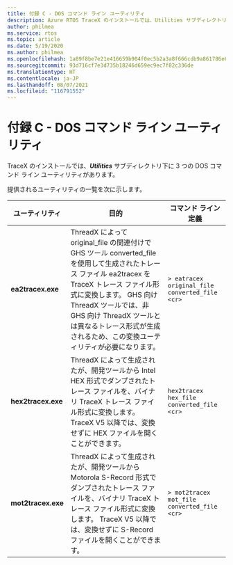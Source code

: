 ```yaml
---
title: 付録 C - DOS コマンド ライン ユーティリティ
description: Azure RTOS TraceX のインストールでは、Utilities サブディレクトリ下に 3 つの DOS コマンド ライン ユーティリティがあります。
author: philmea
ms.service: rtos
ms.topic: article
ms.date: 5/19/2020
ms.author: philmea
ms.openlocfilehash: 1a89f8be7e21e416659b904f0ec5b2a3a8f666cdb9a861786e652a38564db48f
ms.sourcegitcommit: 93d716cf7e3d735b18246d659ec9ec7f82c336de
ms.translationtype: HT
ms.contentlocale: ja-JP
ms.lasthandoff: 08/07/2021
ms.locfileid: "116791552"
---
```

# <a name="appendix-c---dos-command-line-utilities"></a>付録 C - DOS コマンド ライン ユーティリティ

TraceX のインストールでは、***Utilities*** サブディレクトリ下に 3 つの DOS コマンド ライン ユーティリティがあります。

提供されるユーティリティの一覧を次に示します。

| **ユーティリティ**                              | **目的**                               | **コマンド ライン定義** |
| -------------------------------- | ----------------------------------------- | ---------------------------- |
| **ea2tracex.exe**                | ThreadX によって original_file の関連付けで GHS ツール converted_file を使用して生成されたトレース ファイル ea2tracex を TraceX トレース ファイル形式に変換します。 GHS 向け ThreadX ツールでは、非 GHS 向け ThreadX ツールとは異なるトレース形式が生成されるため、この変換ユーティリティが必要になります。 | ``` > eatracex original_file converted_file <cr> ``` | 
**hex2tracex.exe** | ThreadX によって生成されたが、開発ツールから Intel HEX 形式でダンプされたトレース ファイルを、バイナリ TraceX トレース ファイル形式に変換します。 TraceX V5 以降では、変換せずに HEX ファイルを開くことができます。 | ``` hex2tracex hex_file converted_file <cr> ``` | 
**mot2tracex.exe** | ThreadX によって生成されたが、開発ツールから Motorola S-Record 形式でダンプされたトレース ファイルを、バイナリ TraceX トレース ファイル形式に変換します。 TraceX V5 以降では、変換せずに S-Record ファイルを開くことができます。 | ``` > mot2tracex mot_file converted_file <cr> ```|
